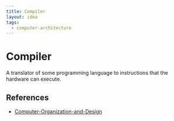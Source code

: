 ```yaml
---
title: Compiler
layout: idea
tags:
  - computer-architecture
---
```


# Compiler

A translator of some programming language to instructions that the hardware can
execute.

## References

- [Computer-Organization-and-Design](/reference/Computer-Organization-and-Design)
